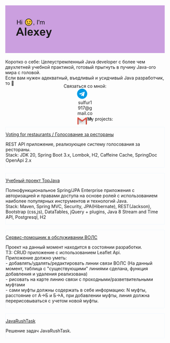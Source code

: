<h1 align="center"><img src="resources/header.png"/></h1>
<div style="height: 5em;
  display: flex;
  align-items: center;
  justify-content: center">
Коротко о себе: Целеустремленный Java developer с более чем двухлетней учебной практикой, готовый прыгнуть в пучину Java-ого мира с головой.<br>
Если вам нужен адекватный, въедливый и усидчивый Java разработчик, то 👋 
</div>
<div align="center">
Связаться со мной:
<div style="width: 10%; height: 35px; border-inline-color: aliceblue;">
<a href="https://t.me/Polyakov_AI" ><img src="resources/telegram.png" align="left"/></a>
</div>
<div style="width: 10%; height: 35px;">
sulfur1917@gmail.com
<img src="resources/gmail.png" align="left"/>
</div>
</div>
<br>
<div style="left: auto">
My projects:
<br>
<br>
<div style="border: 1px solid aliceblue;">
<p>
<a href="https://github.com/sulfur1/voiting-for-restaurant">Voting for restaurants / Голосование за рестораны</a>
<p>
REST API приложение, реализующее систему голосования за рестораны.<br>
Stack: JDK 20, Spring Boot 3.x, Lombok, H2, Caffeine Cache, SpringDoc OpenApi 2.x
</div>
<br>
<div style="border: 1px solid aliceblue;">
<p>
<a href="https://github.com/sulfur1/topjava">Учебный проект TopJava</a>
<p style="justify-content: left"> 
Полнофункциональное Spring/JPA Enterprise приложения c авторизацией и правами доступа на основе ролей с использованием наиболее популярных инструментов и технологий Java.<br>
Stack: Maven, Spring MVC, Security, JPA(Hibernate), REST(Jackson), Bootstrap (css,js), DataTables, jQuery + plugins, Java 8 Stream and Time API, Postgresql, H2
</div>
<br>
<div style="border: 1px solid aliceblue;">
<p>
<a href="https://github.com/sulfur1/vols-helper">Сервис-помощник в обслуживании ВОЛС</a>
<p style="justify-content: left">
Проект на данный момент находится в состоянии разработки.<br>
ТЗ: CRUD приложение с использованием Leaflet Api.<br>
Приложение должно уметь:<br>
- добавлять/удалять/редактировать линии связи ВОЛС (На данный момент, таблица с "существующими" линиями сделана, функция добавления и удаления реализована)<br>
- рисовать на карте линию связи с проходными/разветвительными муфтами<br>
- сами муфты должны содержать в себе информацию: N муфты, расстояние от A->Б и Б->A, при добавлении муфты, линия должна перерисовываться с учетом новой муфты.<br>
</div>
<br>
<div style="border: 1px solid aliceblue;">
<p>
<a href="https://github.com/sulfur1/JavaRushTasks">JavaRushTask</a>
<p style="justify-content: left"> 
Решение задач JavaRushTask.
</div>
</div>
